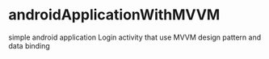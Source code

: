 # androidApplicationWithMVVM
simple android application Login activity that use MVVM design pattern and data binding
